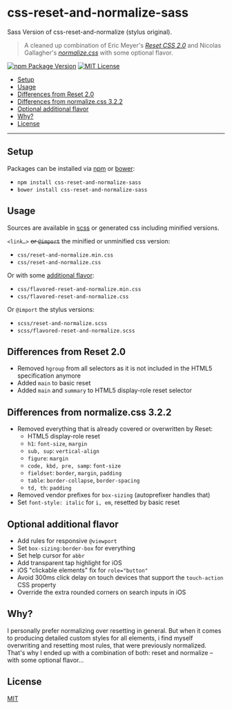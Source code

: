 css-reset-and-normalize-sass
============================

Sass Version of css-reset-and-normalize (stylus original).

  > A cleaned up combination of Eric Meyer's
  > [*Reset CSS 2.0*](http://meyerweb.com/eric/tools/css/reset/)
  > and Nicolas Gallagher's 
  > [*normalize.css*](http://necolas.github.io/normalize.css/)
  > with some optional flavor. 

[![npm Package Version](https://img.shields.io/npm/v/css-reset-and-normalize-sass.svg?style=flat-square)](https://www.npmjs.com/package/css-reset-and-normalize-sass)
[![MIT License](http://img.shields.io/:license-mit-blue.svg?style=flat-square)](LICENSE)

<!-- MarkdownTOC -->

- [Setup](#setup)
- [Usage](#usage)
- [Differences from Reset 2.0](#differences-from-reset-20)
- [Differences from normalize.css 3.2.2](#differences-from-normalizecss-322)
- [Optional additional flavor](#optional-additional-flavor)
- [Why?](#why)
- [License](#license)

<!-- /MarkdownTOC -->

---

## Setup

Packages can be installed via [npm](https://www.npmjs.com/) or [bower](http://bower.io/):

  - `npm install css-reset-and-normalize-sass`
  - `bower install css-reset-and-normalize-sass`


## Usage

Sources are available in [scss](http://sass-lang.com/) or generated css 
including minified versions.

`<link…>` ~~or `@import`~~ the minified or unminified css version:

  - `css/reset-and-normalize.min.css`
  - `css/reset-and-normalize.css`

Or with some [additional flavor](#optional-additional-flavor):

  - `css/flavored-reset-and-normalize.min.css`
  - `css/flavored-reset-and-normalize.css`

Or `@import` the stylus versions:

  - `scss/reset-and-normalize.scss`
  - `scss/flavored-reset-and-normalize.scss`


## Differences from Reset 2.0

  - Removed `hgroup` from all selectors as it is not included in the HTML5 
    specification anymore
  - Added `main` to basic reset
  - Added `main` and `summary` to HTML5 display-role reset selector


## Differences from normalize.css 3.2.2

  - Removed everything that is already covered or overwritten by Reset:
      * HTML5 display-role reset
      * `h1`: `font-size`, `margin`
      * `sub, sup`: `vertical-align`
      * `figure`: `margin`
      * `code, kbd, pre, samp`: `font-size`
      * `fieldset`: `border`, `margin`, `padding`
      * `table`: `border-collapse`, `border-spacing`
      * `td, th`: `padding`
  - Removed vendor prefixes for `box-sizing` (autoprefixer handles that)
  - Set `font-style: italic` for `i, em`, resetted by basic reset


## Optional additional flavor

  - Add rules for responsive `@viewport`
  - Set `box-sizing:border-box` for everything
  - Set help cursor for `abbr`
  - Add transparent tap highlight for iOS
  - iOS "clickable elements" fix for `role="button"`
  - Avoid 300ms click delay on touch devices that support the `touch-action` CSS property
  - Override the extra rounded corners on search inputs in iOS


## Why?

I personally prefer normalizing over resetting in general.
But when it comes to producing detailed custom styles for all elements, i find 
myself overwriting and resetting most rules, that were previously normalized.
That's why I ended up with a combination of both: reset and normalize – with 
some optional flavor…


## License

[MIT](LICENSE)
